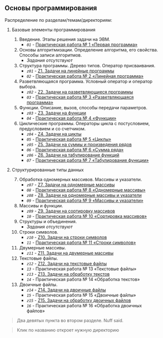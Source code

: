 ## Основы программирования

Распределение по разделам/темам/директориям:
1. Базовые элементы программирования

	1. Введение. Этапы решения задачи на ЭВМ.
		* _`01`_ - [Практическая работа № 1 «Первая программа»](./01)
	2. Основы алгоритмизации. Определение алгоритма, его свойства. Способы записи алгоритмов.
		* _Задания отсутствуют_
	3. Структура программы. Дерево типов. Оператор присваивания.
		* _`z01`_ - [Z1. Задачи на линейные программы](./z01)
		* _`02`_ - [Практическая работа № 2 «Линейная программа»](./02)
	4. Разветвляющаяся программа. Условный оператор и оператор выбора.
		* _`z02`_ - [Z2. Задачи на разветвляющиеся программы](./02)
		* _`03`_ - [Практическая работа № 3 «Разветвляющаяся программа»](./03)
	5. Функции. Описание, вызов, способы передачи параметров.
		* _`z03`_ - [Z3. Задачи на функции](./z03)
		* _`04`_ - [Практическая работа № 4 «Функции»](./04)
	6. Циклические программы. Операторы цикла с постусловием, предусловием и со счетчиком.
		* _`z04`_ - [Z4. Задачи на циклы](./z04)
		* _`05`_ - [Практическая работа № 5 «Циклы»](./05)
		* _`z05`_ - [Z5. Задачи на суммы и произведения рядов](./z05)
		* _`06`_ - [Практическая работа № 6 «Сумма ряда»](./06)
		* _`z06`_ - [Z6. Задачи на табулирование функций](./z06)
		* _`07`_ - [Практическая работа № 7 «Табулирование функции»](./07)

2. Структурированные типы данных

	7. Обработка одномерных массивов. Массивы и указатели.
		* _`z07`_ - [Z7. Задачи на одномерные массивы](./z07)
		* _`08`_ - [Практическая работа № 8 «Одномерные массивы»](./08)
		* _`z08`_ - [Z8. Задачи на одномерные массивы и указатели](./z08)
		* _`09`_ - [Практическая работа № 9 «Массивы и указатели»](./09)
	8. Массивы и функции.
		* _`z09`_ - [Z9. Задачи на сортировку массивов](./z09)
		* _`10`_ - [Практическая работа № 10 «Сортировка массивов»](./10)
	9. Структуры и объединения.
		* _Задания отсутствуют_
	9. Строки символов.
		* _`z10`_ - [Z10. Задачи на строки символов](./z10)
		* _`11`_ - [Практическая работа № 11 «Строки символов»](./11)
	10. Двумерные массивы.
		* _`z11`_ - [Z11. Задачи на двумерные массивы](./z11)
	11. Текстовые файлы.
		* _`z12`_ - [Z12. Задачи на текстовые файлы](./z12)
		* _`13`_ - Практическая работа № 13 «Текстовые файлы»
		* _`z13`_ - [Z13. Задачи на обработку текстов](./z13)
		* _`14`_ - Практическая работа № 14 «Обработка текстов»
	12. Двоичные файлы.
		* _`z14`_ - [Z14. Задачи на двоичные файлы](./z14)
		* _`15`_ - Практическая работа № 15 «Двоичные файлы»
		* _`z15`_ - [Z15. Задачи на обработку двоичных файлов](./z15)
		* _`16`_ - Практическая работа № 16 «Обработка двоичных файлов»

> Два девятых пункта во втором разделе. Nuff said.

> Клик по названию откроет нужную директорию